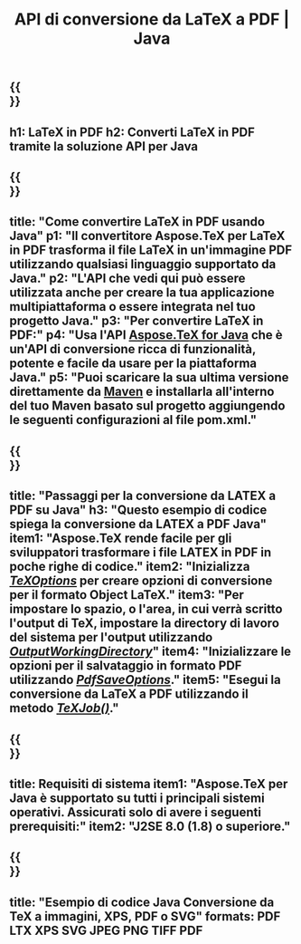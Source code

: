 ﻿---
translation: true
template: /_templates/_conversion-child-java.md
title: API di conversione da LaTeX a PDF | Java
description: Funzionalità di conversione da LaTeX a PDF. Integra questa libreria Java on-premise nel tuo progetto o usa applicazioni multipiattaforma per convertire LaTeX in PDF.
keywords: da latex a pdf api java, latex2pdf integra
url: /java/conversion/latex-to-pdf/
family: tex
platformtag: java
feature: conversion
informat: LATEX
outformat: PDF
otherformats: TIFF JPEG PNG PDF
---

{{<section banner>}}
---
h1: LaTeX in PDF
h2: Converti LaTeX in PDF tramite la soluzione API per Java
---

{{<section overview>}}
---
title: "Come convertire LaTeX in PDF usando Java"
p1: "Il convertitore Aspose.TeX per LaTeX in PDF trasforma il file LaTeX in un'immagine PDF utilizzando qualsiasi linguaggio supportato da Java."
p2: "L'API che vedi qui può essere utilizzata anche per creare la tua applicazione multipiattaforma o essere integrata nel tuo progetto Java."
p3: "Per convertire LaTeX in PDF:"
p4: "Usa l'API [Aspose.TeX for Java](https://products.aspose.com/tex/java) che è un'API di conversione ricca di funzionalità, potente e facile da usare per la piattaforma Java."
p5: "Puoi scaricare la sua ultima versione direttamente da [Maven](https://repository.aspose.com/webapp/#/artifacts/browse/tree/General/repo/com/aspose/aspose-tex) e installarla all'interno del tuo Maven basato sul progetto aggiungendo le seguenti configurazioni al file pom.xml."
---

{{<section feature1>}}
---
title: "Passaggi per la conversione da LATEX a PDF su Java"
h3: "Questo esempio di codice spiega la conversione da LATEX a PDF Java"
item1: "Aspose.TeX rende facile per gli sviluppatori trasformare i file LATEX in PDF in poche righe di codice."
item2: "Inizializza [*TeXOptions*](https://reference.aspose.com/tex/java/com.aspose.tex/TeXOptions) per creare opzioni di conversione per il formato Object LaTeX."
item3: "Per impostare lo spazio, o l'area, in cui verrà scritto l'output di TeX, impostare la directory di lavoro del sistema per l'output utilizzando [*OutputWorkingDirectory*](https://reference.aspose.com/tex/java/com.aspose.tex/TeXOptions#getOutputWorkingDirectory--)"
item4: "Inizializzare le opzioni per il salvataggio in formato PDF utilizzando [*PdfSaveOptions*](https://reference.aspose.com/tex/java/com.aspose.tex.rendering/PdfSaveOptions)."
item5: "Esegui la conversione da LaTeX a PDF utilizzando il metodo [*TeXJob()*](https://reference.aspose.com/tex/java/com.aspose.tex/TeXJob)."
---

{{<section feature2>}}
---
title: Requisiti di sistema
item1: "Aspose.TeX per Java è supportato su tutti i principali sistemi operativi. Assicurati solo di avere i seguenti prerequisiti:"
item2: "J2SE 8.0 (1.8) o superiore."
---

{{<section widget>}}
---
title: "Esempio di codice Java Conversione da TeX a immagini, XPS, PDF o SVG"
formats: PDF LTX XPS SVG JPEG PNG TIFF PDF
---